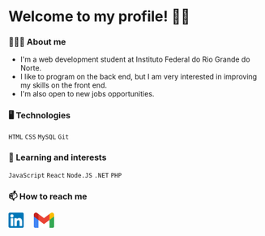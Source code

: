 # Welcome to my profile! 👋🏻 

### 👩🏻‍💻 About me
- I'm a web development student at Instituto Federal do Rio Grande do Norte.
- I like to program on the back end, but I am very interested in improving my skills on the front end.
- I'm also open to new jobs opportunities.

### 🖥 Technologies
`HTML`
`CSS`
`MySQL`
`Git`

### 🌱 Learning and interests
`JavaScript`
`React`
`Node.JS`
`.NET`
`PHP`

### 📫 How to reach me
<div style="display: flex; margin-top: 10px;">
  <a style="margin-right: 20px;" target="_blank" href="https://www.linkedin.com/in/fabianapduarte/">
    <img width="30px" src="./.github/linkedin.png">
  <a>
    
  <a target="_blank" href="mailto:fabianaduarte980@gmail.com">
    <img width="40px" src="./.github/gmail.png">
  <a>
</div>
